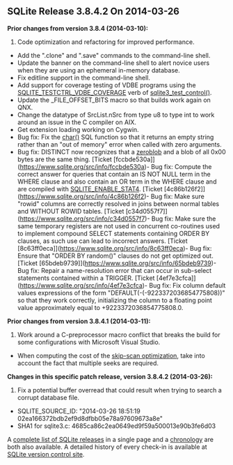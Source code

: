 ## SQLite Release 3\.8\.4\.2 On 2014\-03\-26

**Prior changes from version 3\.8\.4 (2014\-03\-10\):**


1. Code optimization and refactoring for improved performance.
- Add the ".clone" and ".save" commands to the command\-line shell.
- Update the banner on the command\-line shell to alert novice users when they
 are using an ephemeral in\-memory database.
- Fix editline support in the command\-line shell.
- Add support for coverage testing of VDBE programs using the
 [SQLITE\_TESTCTRL\_VDBE\_COVERAGE](../c3ref/c_testctrl_always.html) verb of [sqlite3\_test\_control()](../c3ref/test_control.html).
- Update the \_FILE\_OFFSET\_BITS macro so that builds work again on QNX.
- Change the datatype of SrcList.nSrc from type u8 to type int to work around
 an issue in the C compiler on AIX.
- Get extension loading working on Cygwin.
- Bug fix: Fix the [char()](../lang_corefunc.html#char) SQL function so that it returns an empty string
 rather than an "out of memory" error when called with zero arguments.
- Bug fix: DISTINCT now recognizes that a [zeroblob](../lang_corefunc.html#zeroblob) and a blob of all
 0x00 bytes are the same thing.
 [Ticket \[fccbde530a]](https://www.sqlite.org/src/info/fccbde530a)- Bug fix: Compute the correct answer for queries that contain an IS NOT NULL
 term in the WHERE clause and also contain an OR term in the WHERE clause and
 are compiled with [SQLITE\_ENABLE\_STAT4](../compile.html#enable_stat4).
 [Ticket \[4c86b126f2]](https://www.sqlite.org/src/info/4c86b126f2)- Bug fix: Make sure "rowid" columns are correctly resolved in joins between
 normal tables and WITHOUT ROWID tables.
 [Ticket \[c34d0557f7]](https://www.sqlite.org/src/info/c34d0557f7)- Bug fix: Make sure the same temporary registers are not used in concurrent
 co\-routines used to implement compound SELECT statements containing ORDER
 BY clauses, as such use can lead to incorrect answers.
 [Ticket \[8c63ff0eca]](https://www.sqlite.org/src/info/8c63ff0eca)- Bug fix: Ensure that "ORDER BY random()" clauses do not get optimized out.
 [Ticket \[65bdeb9739]](https://www.sqlite.org/src/info/65bdeb9739)- Bug fix: Repair a name\-resolution error that can occur in sub\-select statements
 contained within a TRIGGER.
 [Ticket \[4ef7e3cfca]](https://www.sqlite.org/src/info/4ef7e3cfca)- Bug fix: Fix column default values expressions of the form
 "DEFAULT(\-(\-9223372036854775808\))" so that they work correctly, initializing
 the column to a floating point value approximately equal to
 \+9223372036854775808\.0\.


**Prior changes from version 3\.8\.4\.1 (2014\-03\-11\):**


1. Work around a C\-preprocessor macro conflict that breaks the build for some
 configurations with Microsoft Visual Studio.
- When computing the cost of the [skip\-scan optimization](../optoverview.html#skipscan), take into account the
 fact that multiple seeks are required.


**Changes in this specific patch release, version 3\.8\.4\.2 (2014\-03\-26\):**


1. Fix a potential buffer overread that could result when trying to search a
 corrupt database file.
- SQLITE\_SOURCE\_ID: "2014\-03\-26 18:51:19 02ea166372bdb2ef9d8dfbb05e78a97609673a8e"
- SHA1 for sqlite3\.c: 4685ca86c2ea0649ed9f59a500013e90b3fe6d03



A [complete list of SQLite releases](../changes.html)
 in a single page and a [chronology](../chronology.html) are both also available.
 A detailed history of every
 check\-in is available at
 [SQLite version control site](https://www.sqlite.org/src/timeline).






